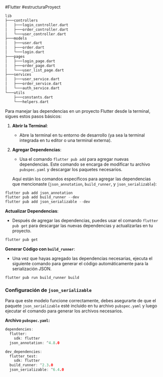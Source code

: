 #Flutter #estructuraProyect

```c
lib
├───controllers
│   ├───login_controller.dart
│   ├───order_controller.dart
│   └───user_controller.dart
├───models
│   ├───user.dart
│   ├───order.dart
│   └───login.dart
├───pages
│   ├───login_page.dart
│   ├───order_page.dart
│   └───user_list_page.dart
├───services
│   ├───user_service.dart
│   ├───order_service.dart
│   └───auth_service.dart
└───utils
    ├───constants.dart
    └───helpers.dart

```


Para manejar las dependencias en un proyecto Flutter desde la terminal, sigues estos pasos básicos:

1. **Abrir la Terminal**:
    
    - Abre la terminal en tu entorno de desarrollo (ya sea la terminal integrada en tu editor o una terminal externa).
2. **Agregar Dependencias**:
    
    - Usa el comando `flutter pub add` para agregar nuevas dependencias. Este comando se encarga de modificar tu archivo `pubspec.yaml` y descargar los paquetes necesarios.
    
    Aquí están los comandos específicos para agregar las dependencias que mencionaste (`json_annotation`, `build_runner`, y `json_serializable`):

```c
flutter pub add json_annotation
flutter pub add build_runner --dev
flutter pub add json_serializable --dev
```

**Actualizar Dependencias**:

- Después de agregar las dependencias, puedes usar el comando `flutter pub get` para descargar las nuevas dependencias y actualizarlas en tu proyecto.
```c
flutter pub get
```


**Generar Código con `build_runner`**:

- Una vez que hayas agregado las dependencias necesarias, ejecuta el siguiente comando para generar el código automáticamente para la serialización JSON.
```c
flutter pub run build_runner build
```


### Configuración de `json_serializable`

Para que este modelo funcione correctamente, debes asegurarte de que el paquete `json_serializable` esté incluido en tu archivo `pubspec.yaml` y luego ejecutar el comando para generar los archivos necesarios.

**Archivo `pubspec.yaml`:**

```c
dependencies:
  flutter:
    sdk: flutter
  json_annotation: ^4.8.0

dev_dependencies:
  flutter_test:
    sdk: flutter
  build_runner: ^2.3.0
  json_serializable: ^6.4.0

```

